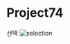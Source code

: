# Project74
선택
![selection](https://github.com/leeseoyoung16/Project74/assets/101916673/3ec6c118-68fe-45a3-be0d-46763cef68f4)
